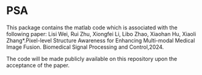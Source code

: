 # PSA

This package contains the matlab code which is associated with the following paper:
Lisi Wei, Rui Zhu, Xiongfei Li, Libo Zhao, Xiaohan Hu, Xiaoli Zhang*.Pixel-level Structure Awareness for Enhancing Multi-modal Medical Image Fusion. Biomedical Signal Processing and Control,2024.

The code will be made publicly available on this repository upon the acceptance of the paper.
